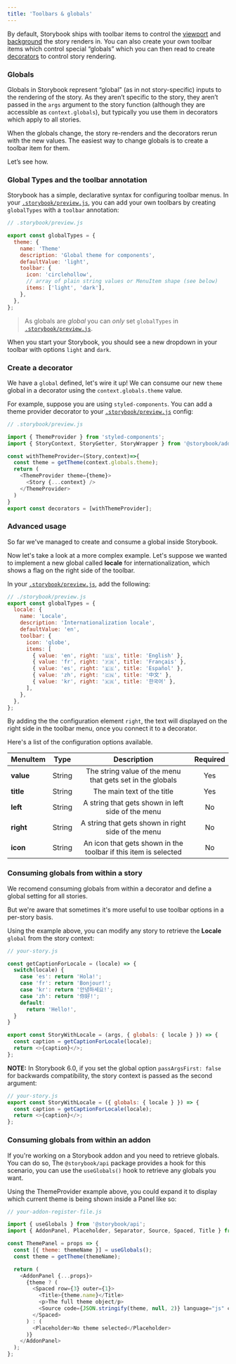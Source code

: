 ```yaml
---
title: 'Toolbars & globals'
---
```


By default, Storybook ships with toolbar items to control the [viewport](./viewport) and [background](./backgrounds) the story renders in. You can also create your own toolbar items which control special “globals” which you can then read to create [decorators](../writing-stories/decorators) to control story rendering.

### Globals

Globals in Storybook represent “global” (as in not story-specific) inputs to the rendering of the story. As they aren’t specific to the story, they aren’t passed in the `args` argument to the story function (although they are accessible as `context.globals`), but typically you use them in decorators which apply to all stories.

When the globals change, the story re-renders and the decorators rerun with the new values. The easiest way to change globals is to create a toolbar item for them. 

Let’s see how.

### Global Types and the toolbar annotation

Storybook has a simple, declarative syntax for configuring toolbar menus. In your [`.storybook/preview.js`](../configure/overview#configure-story-rendering), you can add your own toolbars by creating `globalTypes` with a `toolbar` annotation: 

```js
// .storybook/preview.js

export const globalTypes = {
  theme: {
    name: 'Theme'
    description: 'Global theme for components',
    defaultValue: 'light',
    toolbar: {
      icon: 'circlehollow',
      // array of plain string values or MenuItem shape (see below)
      items: ['light', 'dark'],
    },
  },
};
```

> As globals are *global* you can *only* set `globalTypes` in [`.storybook/preview.js`](../configure/overview#configure-story-rendering).

When you start your Storybook, you should see a new dropdown in your toolbar with options `light` and `dark`.

### Create a decorator

We have a `global` defined, let's wire it up! We can consume our new `theme` global in a decorator using the `context.globals.theme` value.

For example, suppose you are using `styled-components`. You can add a theme provider decorator to your [`.storybook/preview.js`](../configure/overview#configure-story-rendering) config:

```js
// .storybook/preview.js

import { ThemeProvider } from 'styled-components';
import { StoryContext, StoryGetter, StoryWrapper } from '@storybook/addons';

const withThemeProvider=(Story,context)=>{
  const theme = getTheme(context.globals.theme);
  return (
    <ThemeProvider theme={theme}>
      <Story {...context} />
    </ThemeProvider>
  )
}
export const decorators = [withThemeProvider];
```

### Advanced usage

So far we've managed to create and consume a global inside Storybook. 

Now let's take a look at a more complex example. Let's suppose we wanted to implement a new global called __locale__ for internationalization, which shows a flag on the right side of the toolbar. 

In your [`.storybook/preview.js`](../configure/overview#configure-story-rendering), add the following:

```js
// ./storybook/preview.js
export const globalTypes = {
  locale: {
    name: 'Locale',
    description: 'Internationalization locale',
    defaultValue: 'en',
    toolbar: {
      icon: 'globe',
      items: [
        { value: 'en', right: '🇺🇸', title: 'English' },
        { value: 'fr', right: '🇫🇷', title: 'Français' },
        { value: 'es', right: '🇪🇸', title: 'Español' },
        { value: 'zh', right: '🇨🇳', title: '中文' },
        { value: 'kr', right: '🇰🇷', title: '한국어' },
      ],
    },
  },
};
```

By adding the the configuration element `right`, the text will displayed on the right side in the toolbar menu, once you connect it to a decorator.

Here's a list of the configuration options available.

| MenuItem      | Type          | Description                                                  | Required |
| ------------- |:-------------:|:------------------------------------------------------------:|:--------:|
| **value**     | String        |The string value of the menu that gets set in the globals     |Yes       |
| **title**     | String        |The main text of the title                                    |Yes       |
| **left**      | String        |A string that gets shown in left side of the menu             |No        |
| **right**     | String        |A string that gets shown in right side of the menu            |No        |
| **icon**      | String        |An icon that gets shown in the toolbar if this item is selected|No        |

### Consuming globals from within a story

We recomend consuming globals from within a decorator and define a global setting for all stories. 

But we're aware that sometimes it's more useful to use toolbar options in a per-story basis.

Using the example above, you can modify any story to retrieve the __Locale__ `global` from the story context:

```js
// your-story.js

const getCaptionForLocale = (locale) => {
  switch(locale) {
    case 'es': return 'Hola!';
    case 'fr': return 'Bonjour!';
    case 'kr': return '안녕하세요!';
    case 'zh': return '你好!';
    default:
      return 'Hello!',
  }
}

export const StoryWithLocale = (args, { globals: { locale } }) => {
  const caption = getCaptionForLocale(locale);
  return <>{caption}</>;
};
```

**NOTE:** In Storybook 6.0, if you set the global option `passArgsFirst: false` for backwards compatibility, the story context is passed as the second argument:

```js
// your-story.js
export const StoryWithLocale = ({ globals: { locale } }) => {
  const caption = getCaptionForLocale(locale);
  return <>{caption}</>;
};
```

### Consuming globals from within an addon

If you're working on a Storybook addon and you need to retrieve globals. You can do so, The `@storybook/api` package provides a hook for this scenario, you can use the `useGlobals()` hook to retrieve any globals you want. 

Using the ThemeProvider example above, you could expand it to display which current theme is being shown inside a Panel like so:

```js
// your-addon-register-file.js

import { useGlobals } from '@storybook/api';
import { AddonPanel, Placeholder, Separator, Source, Spaced, Title } from '@storybook/components';

const ThemePanel = props => {
  const [{ theme: themeName }] = useGlobals();
  const theme = getTheme(themeName);

  return (
    <AddonPanel {...props}>
      {theme ? (
        <Spaced row={3} outer={1}>
          <Title>{theme.name}</Title>
          <p>The full theme object/p>
          <Source code={JSON.stringify(theme, null, 2)} language="js" copyable padded showLineNumbers />
        </Spaced>
      ) : (
        <Placeholder>No theme selected</Placeholder>
      )}
    </AddonPanel>
  );
};
```
